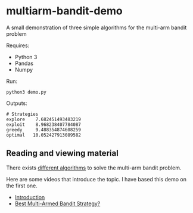 # multiarm-bandit-demo

A small demonstration of three simple algorithms for the multi-arm bandit problem

Requires:

- Python 3
- Pandas
- Numpy

Run:

```
python3 demo.py
```

Outputs:

```
# Strategies
explore    7.682451493483219
exploit    8.968238407784087
greedy     9.488354874608259
optimal   10.052427913089582
```


## Reading and viewing material

There exists [different algorithms](https://towardsdatascience.com/a-comparison-of-bandit-algorithms-24b4adfcabb) to solve the multi-arm bandit problem.

Here are some videos that introduce the topic. I have based this demo on the first one.
- [Introduction](https://youtu.be/e3L4VocZnnQ)
- [Best Multi-Armed Bandit Strategy?](https://youtu.be/FgmMK6RPU1c)
